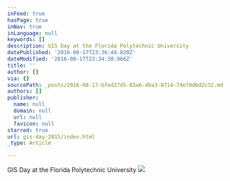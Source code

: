 ```yaml
---
inFeed: true
hasPage: true
inNav: true
inLanguage: null
keywords: []
description: GIS Day at the Florida Polytechnic University
datePublished: '2016-08-17T23:36:44.820Z'
dateModified: '2016-08-17T23:34:30.966Z'
title: ''
author: []
via: {}
sourcePath: _posts/2016-08-17-bfed27d5-83a6-4ba3-8714-74e79d6d2c32.md
authors: []
publisher:
  name: null
  domain: null
  url: null
  favicon: null
starred: true
url: gis-day-2015/index.html
_type: Article

---
```

GIS Day at the Florida Polytechnic University
![](https://the-grid-user-content.s3-us-west-2.amazonaws.com/dc13b64d-713f-4369-a28b-15dc1c633090.jpg)